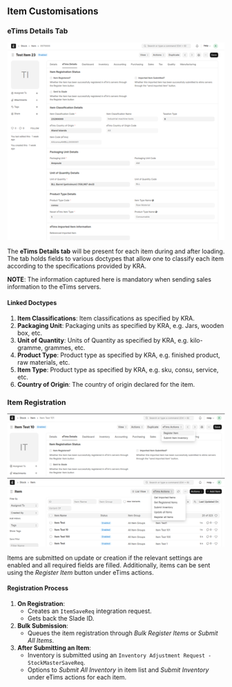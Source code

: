## Item Customisations

### eTims Details Tab

<a id="item_customisations"></a>
![Item Doctype Customisations](../images/item_etims_tab.png)

The **eTims Details tab** will be present for each item during and after loading. The tab holds fields to various doctypes that allow one to classify each item according to the specifications provided by KRA.

**NOTE**: The information captured here is mandatory when sending sales information to the eTims servers.

#### Linked Doctypes

1. **Item Classifications**: Item classifications as specified by KRA.
2. **Packaging Unit**: Packaging units as specified by KRA, e.g. Jars, wooden box, etc.
3. **Unit of Quantity**: Units of Quantity as specified by KRA, e.g. kilo-gramme, grammes, etc.
4. **Product Type**: Product type as specified by KRA, e.g. finished product, raw materials, etc.
5. **Item Type**: Product type as specified by KRA, e.g. sku, consu, service, etc.
6. **Country of Origin**: The country of origin declared for the item.

### Item Registration

<a id="item_registration"></a>

![Item Registration Screenshot](../images/item_registration.png)
![Item Registration Screenshot](../images/item_list.png)

Items are submitted on update or creation if the relevant settings are enabled and all required fields are filled. Additionally, items can be sent using the _Register Item_ button under eTims actions.

#### Registration Process

1. **On Registration**:
   - Creates an `ItemSaveReq` integration request.
   - Gets back the Slade ID.
2. **Bulk Submission**:
   - Queues the item registration through _Bulk Register Items_ or _Submit All Items_.
3. **After Submitting an Item**:
   - Inventory is submitted using an `Inventory Adjustment Request - StockMasterSaveReq`.
   - Options to _Submit All Inventory_ in item list and _Submit Inventory_ under eTims actions for each item.
